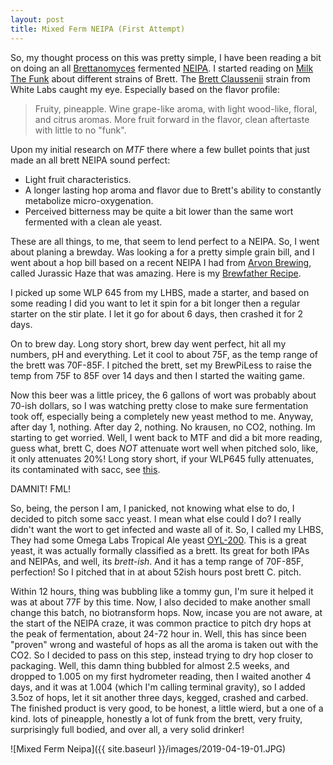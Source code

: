 ```yaml
---
layout: post
title: Mixed Ferm NEIPA (First Attempt)
---
```


So, my thought process on this was pretty simple, I have been reading a bit on doing an all [Brettanomyces](http://www.milkthefunk.com/wiki/Brettanomyces) fermented [NEIPA](http://dev.bjcp.org/beer-styles/21b-specialty-ipa-new-england-ipa/).  I started reading on [Milk The Funk](www.milkthefunk.com/wiki) about different strains of Brett.  The [Brett Claussenii](http://www.milkthefunk.com/wiki/White_Labs) strain from White Labs caught my eye.  Especially based on the flavor profile:
> Fruity, pineapple. Wine grape-like aroma, with light wood-like, floral, and citrus aromas. More fruit forward in the flavor, clean aftertaste with little to no "funk".

Upon my initial research on _MTF_ there where a few bullet points that just made an all brett NEIPA sound perfect:
* Light fruit characteristics.
* A longer lasting hop aroma and flavor due to Brett's ability to constantly metabolize micro-oxygenation.
* Perceived bitterness may be quite a bit lower than the same wort fermented with a clean ale yeast.

These are all things, to me, that seem to lend perfect to a NEIPA.  So, I went about planing a brewday.  Was looking a for a pretty simple grain bill, and I went about a hop bill based on a recent NEIPA I had from [Arvon Brewing](https://www.arvonbrewingco.com), called Jurassic Haze that was amazing.  Here is my [Brewfather Recipe](https://share.brewfather.app/WJYYaXb9ubyGwB).

I picked up some WLP 645 from my LHBS, made a starter, and based on some reading I did you want to let it spin for a bit longer then a regular starter on the stir plate.  I let it go for about 6 days, then crashed it for 2 days.

On to brew day.  Long story short, brew day went perfect, hit all my numbers, pH and everything.  Let it cool to about 75F, as the temp range of the brett was 70F-85F.  I pitched the brett, set my BrewPiLess to raise the temp from 75F to 85F over 14 days and then I started the waiting game.

Now this beer was a little pricey, the 6 gallons of wort was probably about 70-ish dollars, so I was watching pretty close to make sure fermentation took off, especially being a completely new yeast method to me.  Anyway, after day 1, nothing.  After day 2, nothing.  No krausen, no CO2, nothing.  Im starting to get worried.  Well, I went back to MTF and did a bit more reading, guess what, brett C, does *NOT* attenuate wort well when pitched solo, like, it only attenuates 20%!  Long story short, if your WLP645 fully attenuates, its contaminated with sacc, see [this](http://brettanomycesproject.com/dissertation/pure-culture-fermentation/impact-of-pitching-rate/).  

DAMNIT!  FML!

So, being, the person I am, I panicked, not knowing what else to do, I decided to pitch some sacc yeast.  I mean what else could I do?  I really didn't want the wort to get infected and waste all of it.  So, I called my LHBS, They had some Omega Labs Tropical Ale yeast [OYL-200](https://omegayeast.com/yeast/ales/tropical-ipa).  This is a great yeast, it was actually formally classified as a brett.  Its great for both IPAs and NEIPAs, and well, its _brett-ish_.  And it has a temp range of 70F-85F, perfection!  So I pitched that in at about 52ish hours post brett C. pitch.

Within 12 hours, thing was bubbling like a tommy gun, I'm sure it helped it was at about 77F by this time.  Now, I also decided to make another small change this batch, no biotransform hops.  Now, incase you are not aware, at the start of the NEIPA craze, it was common practice to pitch dry hops at the peak of fermentation, about 24-72 hour in.  Well, this has since been "proven" wrong and wasteful of hops as all the aroma is taken out with the CO2.  So I decided to pass on this step, instead trying to dry hop closer to packaging.  Well, this damn thing bubbled for almost 2.5 weeks, and dropped to 1.005 on my first hydrometer reading, then I waited another 4 days, and it was at 1.004 (which I'm calling terminal gravity), so I added 3.5oz of hops, let it sit another three days, kegged, crashed and carbed.  The finished product is very good, to be honest, a little wierd, but a one of a kind.  lots of pineapple, honestly a lot of funk from the brett, very fruity, surprisingly full bodied, and over all, a very solid drinker!

![Mixed Ferm Neipa]({{ site.baseurl }}/images/2019-04-19-01.JPG)
